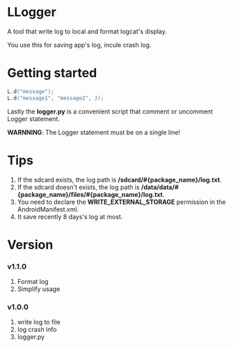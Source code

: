 # LLogger
A tool that write log to local and format logcat's display.

You use this for saving app's log, incule crash log.

# Getting started
``` java
L.d("message");
L.d("message1", "message2", 3);
```
 
 Lastly the **logger.py** is a convenient script that comment or uncomment Logger statement.  

**WARNNING**: The Logger statement must be on a single line!

# Tips
1. If the sdcard exists, the log path is **/sdcard/#{package_name}/log.txt**.
2. If the sdcard doesn't exists, the log path is **/data/data/#{package_name}/files/#{package_name}/log.txt**.
3. You need to declare the **WRITE_EXTERNAL_STORAGE** permission in the AndroidManifest.xml.
4. It save recently 8 days's log at most.

# Version
### v1.1.0
1. Format log
2. Simplify usage

### v1.0.0
1. write log to file
2. log crash info
3. logger.py


